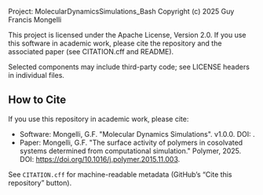 Project: MolecularDynamicsSimulations_Bash
Copyright (c) 2025 Guy Francis Mongelli

This project is licensed under the Apache License, Version 2.0.
If you use this software in academic work, please cite the repository and the associated paper (see CITATION.cff and README).

Selected components may include third-party code; see LICENSE headers in individual files.

## How to Cite

If you use this repository in academic work, please cite:

- Software: Mongelli, G.F. "Molecular Dynamics Simulations". v1.0.0. DOI: <Zenodo DOI>.
- Paper: Mongelli, G.F. "The surface activity of polymers in cosolvated systems determined from computational simulation." Polymer, 2025. DOI: https://doi.org/10.1016/j.polymer.2015.11.003.

See `CITATION.cff` for machine-readable metadata (GitHub’s “Cite this repository” button).
